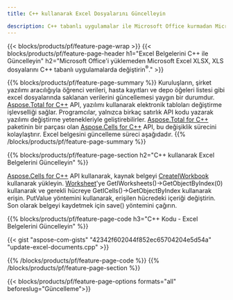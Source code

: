```yaml
---
title: C++ kullanarak Excel Dosyalarını Güncelleyin 

description: C++ tabanlı uygulamalar ile Microsoft Office kurmadan Microsoft Excel XLSX, XLS, CSV belgelerini düzenleyin.
---
```


{{< blocks/products/pf/feature-page-wrap >}}
{{< blocks/products/pf/feature-page-header h1="Excel Belgelerini C++ ile Güncelleyin" h2="Microsoft Office'i yüklemeden Microsoft Excel XLSX, XLS dosyalarını C++ tabanlı uygulamalarda değiştirin<sup>&reg;</sup>." >}}

{{% blocks/products/pf/feature-page-summary %}}
Kuruluşların, şirket yazılımı aracılığıyla öğrenci verileri, hasta kayıtları ve depo öğeleri listesi gibi excel dosyalarında saklanan verilerini güncellemesi yaygın bir durumdur. [Aspose.Total for C++](https://products.aspose.com/total/cpp/) API, yazılımı kullanarak elektronik tabloları değiştirme işlevselliği sağlar. Programcılar, yalnızca birkaç satırlık API kodu yazarak yazılımı değiştirme yetenekleriyle geliştirebilirler. [Aspose.Total for C++](https://products.aspose.com/total/cpp/) paketinin bir parçası olan [Aspose.Cells for C++](https://products.aspose.com/cells/cpp/) API, bu değişiklik sürecini kolaylaştırır. Excel belgesini güncelleme süreci aşağıdadır.
{{% /blocks/products/pf/feature-page-summary  %}}

{{% blocks/products/pf/feature-page-section  h2="C++ kullanarak Excel Belgelerini Güncelleyin" %}}

[Aspose.Cells for C++](https://products.aspose.com/cells/cpp/) API kullanarak, kaynak belgeyi [CreateIWorkbook](https://reference.aspose.com/cells/cpp/class/aspose.cells.factory#a93f7282b976d2a001d44198dedaceee8) kullanarak yükleyin. [Worksheet](https://reference.aspose.com/cells/cpp/class/aspose.cells.i_worksheet)'ye GetIWorksheets()->GetObjectByIndex(0) kullanarak ve gerekli hücreye GetICells()->GetObjectByIndex kullanarak erişin. PutValue yöntemini kullanarak, erişilen hücredeki içeriği değiştirin. Son olarak belgeyi kaydetmek için save() yöntemini çağırın.

{{% blocks/products/pf/feature-page-code h3="C++ Kodu - Excel Belgelerini Güncelleyin" %}}

{{< gist "aspose-com-gists" "42342f602044f852ec65704204e5d54a" "update-excel-documents.cpp" >}}

{{% /blocks/products/pf/feature-page-code  %}}
{{% /blocks/products/pf/feature-page-section %}}

{{< blocks/products/pf/feature-page-options formats="all" beforeslug="Güncelleme">}}